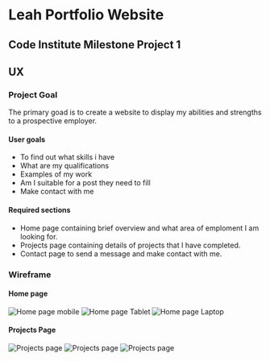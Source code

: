 # Leah Portfolio Website
## Code Institute Milestone Project 1

## UX

### Project Goal
The primary goad is to create a website to display my abilities and strengths to a prospective employer.

#### User goals
* To find out what skills i have
* What are my qualifications
* Examples of my work
* Am I suitable for a post they need to fill
* Make contact with me
#### Required sections
* Home page containing brief overview and what area of emploment I am looking for.
* Projects page containing details of projects that I have completed.
* Contact page to send a message and make contact with me. 

### Wireframe

#### Home page

![Home page mobile](/assets/images/wireframe-mobile-home-sm.png"Mobile")
![Home page Tablet](/assets/images/wireframe-tablet-home-sm.png"Tablet")
![Home page Laptop](/assets/images/wireframe-laptop-home-sm.png"Laptop")

#### Projects Page

![Projects page](/assets/images/wireframe-mobile-projects-sm.png"Mobile")
![Projects page](/assets/images/wireframe-tablet-projects-sm.png"Tablet")
![Projects page](/assets/images/wireframe-laptop-projects-sm.png"Laptop")





